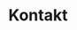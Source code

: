 ---
title: Kontakt
description: Kontakt z autorem
featured_image: ""
data: null
image: /img/martym.jpg
---